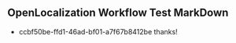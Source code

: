 ## OpenLocalization Workflow Test MarkDown
* ccbf50be-ffd1-46ad-bf01-a7f67b8412be 
thanks!<!--HONumber=Mar16_HO3-->
